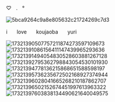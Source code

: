 ♡ㅤ.ㅤ°  

![5bca9264c9a8e805632c21724269c7d3](https://github.com/user-attachments/assets/d747716c-b00d-46b5-a540-ec9e5d2650c7)

iㅤㅤloveㅤㅤkoujaobaㅤㅤyuri

![17321390507757211874273597109673](https://github.com/user-attachments/assets/dded3479-0bb8-42eb-8e61-6ccd49a4e607) ![17321391086156411147439965293636](https://github.com/user-attachments/assets/fe433219-4855-41de-9101-75f25111d01a) ![17321391494054830528603881267128](https://github.com/user-attachments/assets/36a78d15-3bf7-4584-bf6e-5fe528c438e0) ![17321392795362798843054530101930](https://github.com/user-attachments/assets/e1205ee4-d7e9-4366-adfb-6edd1b52232d) ![17321394778136215868651588598197](https://github.com/user-attachments/assets/bec5f22c-7474-4fdd-b4d6-6f312f5dd7cd) ![17321395736235672502168927374944](https://github.com/user-attachments/assets/30630bdb-d9bf-4138-99c0-6a6a34f3b676) ![17321396028041665268210187862707](https://github.com/user-attachments/assets/df834469-f5b4-48c9-aa73-705897c612b3) ![17321396502152674451997613963322](https://github.com/user-attachments/assets/1eaa7a34-793d-451b-914e-f59224c4ba18) ![17321397603838134490621640049575](https://github.com/user-attachments/assets/9d886e0c-3a5b-4bd4-ab3a-5d1dd2562e8d)








